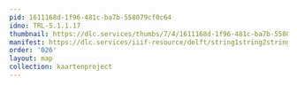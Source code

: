 ```yaml
---
pid: 1611168d-1f96-481c-ba7b-558079cf0c64
idno: TRL-5.1.1.17
thumbnail: https://dlc.services/thumbs/7/4/1611168d-1f96-481c-ba7b-558079cf0c64/full/400,339/0/default.jpg
manifest: https://dlc.services/iiif-resource/delft/string1string2string3/kaartenproject-2007/TRL-5.1.1.17
order: '026'
layout: map
collection: kaartenproject
---
```

